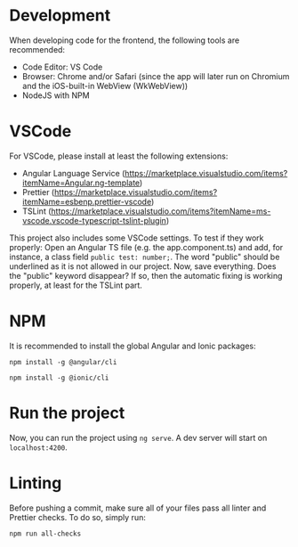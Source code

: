 # Development

When developing code for the frontend, the following tools are recommended:

- Code Editor: VS Code
- Browser: Chrome and/or Safari (since the app will later run on Chromium and the iOS-built-in WebView (WkWebView))
- NodeJS with NPM

# VSCode 

For VSCode, please install at least the following extensions:
- Angular Language Service (https://marketplace.visualstudio.com/items?itemName=Angular.ng-template)
- Prettier (https://marketplace.visualstudio.com/items?itemName=esbenp.prettier-vscode)
- TSLint (https://marketplace.visualstudio.com/items?itemName=ms-vscode.vscode-typescript-tslint-plugin)

This project also includes some VSCode settings. To test if they work properly: Open an Angular TS file (e.g. the app.component.ts) and add, for instance, a class field `public test: number;`. The word "public" should be underlined as it is not allowed in our project. Now, save everything. Does the "public" keyword disappear? If so, then the automatic fixing is working properly, at least for the TSLint part.


# NPM
It is recommended to install the global Angular and Ionic packages:

```
npm install -g @angular/cli
```

```
npm install -g @ionic/cli
````

# Run the project

Now, you can run the project using `ng serve`. A dev server will start on `localhost:4200`.

# Linting

Before pushing a commit, make sure all of your files pass all linter and Prettier checks. To do so, simply run:

```
npm run all-checks
```
